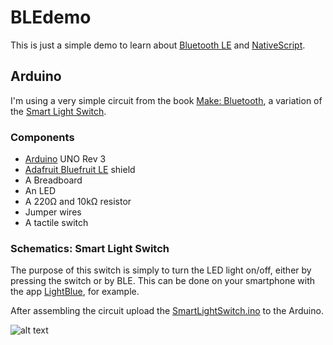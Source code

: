 # BLEdemo

This is just a simple demo to learn about [Bluetooth LE](https://de.wikipedia.org/wiki/Bluetooth_Low_Energy) and [NativeScript](https://www.nativescript.org/).

## Arduino

I'm using a very simple circuit from the book [Make: Bluetooth](https://www.makershed.com/products/make-bluetooth), a variation of the [Smart Light Switch](https://makezine.com/projects/diy-smart-light-switch/).

### Components
* [Arduino](https://www.arduino.cc/) UNO Rev 3
* [Adafruit Bluefruit LE](https://www.adafruit.com/product/1697) shield
* A Breadboard
* An LED
* A 220Ω and 10kΩ resistor
* Jumper wires
* A tactile switch

### Schematics: Smart Light Switch

The purpose of this switch is simply to turn the LED light on/off, either by pressing the switch or by BLE. This can be done on your smartphone with the app [LightBlue](https://punchthrough.com/), for example.

After assembling the circuit upload the [SmartLightSwitch.ino](https://github.com/michaelborgmann/BLEdemo/blob/master/SmartLightSwitch.ino) to the Arduino.

![alt text](https://i0.wp.com/makezine.com/wp-content/uploads/2016/04/ble-light-switch.jpg?resize=620%2C482&ssl=1 "Smart Light Switch")

